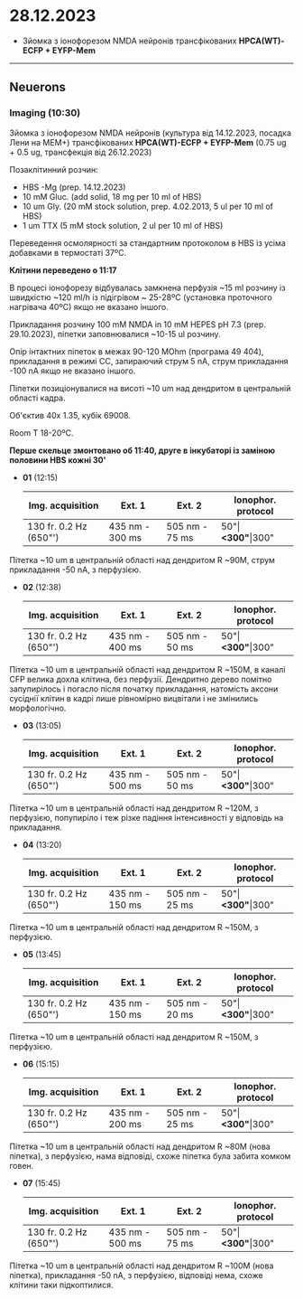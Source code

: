 28.12.2023
========
- Зйомка з іонофорезом NMDA нейронів трансфікованих  __HPCA(WT)-ECFP + EYFP-Mem__

---
## Neuerons
### Imaging (10:30)
Зйомка з іонофорезом NMDA нейронів (культура від 14.12.2023, посадка Лени на MEM+) трансфікованих  __HPCA(WT)-ECFP + EYFP-Mem__ (0.75 ug + 0.5 ug, трансфекція від 26.12.2023)

Позаклітинний розчин:
- HBS -Mg  (prep. 14.12.2023)
- 10 mM Gluc. (add solid, 18 mg per 10 ml of HBS)
- 10 um Gly. (20 mM stock solution, prep. 4.02.2013, 5 ul per 10 ml of HBS)
- 1 um TTX (5 mM stock solution, 2 ul per 10 ml of HBS)

Переведення осмолярності за стандартним протоколом в HBS із усіма добавками в термостаті 37ºC.

__Клітини переведено о 11:17__

В процесі іонофорезу відбувалась замкнена перфузія ~15 ml розчину із швидкістю ~120 ml/h із підігрівом ~ 25-28ºC (установка проточного нагрівача 40ºC) якщо не вказано іншого.

Прикладання розчину 100 mM NMDA in 10 mM HEPES pH 7.3 (prep. 29.10.2023), піпетки заповнювалися ~10-15 ul розчину.

Опір інтактних піпеток в межах 90-120 MOhm (програма 49 404), прикладання в режимі CC, запираючий струм 5 nA, струм прикладання -100 nA якщо не вказано іншого.

Піпетки позиціонувалися на висоті ~10 um над дендритом в центральній області кадра.

Об'єктив 40x 1.35,  кубік 69008.

Room T 18-20ºC.

__Перше скельце змонтовано об 11:40, друге в інкубаторі із заміною половини HBS кожні 30'__

- __01__ (12:15)
  
   | Img. acquisition                  | Ext. 1          | Ext. 2    | Ionophor. protocol   |
   | --------------------------------- | --------------- | -------------------- | -------------------- |
   | 130 fr. 0.2 Hz (650"') | 435 nm - 300 ms | 505 nm - 75 ms | 50"\|__<300"__\|300" |

Пітетка  ~10 um в центральній області над дендритом R ~90M, струм прикладання -50 nA, з перфузією.

- __02__ (12:38)
  
   | Img. acquisition                  | Ext. 1          | Ext. 2    | Ionophor. protocol   |
   | --------------------------------- | --------------- | -------------------- | -------------------- |
   | 130 fr. 0.2 Hz (650"') | 435 nm - 400 ms | 505 nm - 50 ms | 50"\|__<300"__\|300" |

Пітетка  ~10 um в центральній області над дендритом R ~150M, в каналі CFP велика дохла клітина, без перфузії. Дендритно дерево помітно запупирілось і погасло після початку прикладання, натомість аксони сусіднії клітин в кадрі лише рівномірно вицвітали і не змінились морфологічно.

- __03__ (13:05)
  
   | Img. acquisition                  | Ext. 1          | Ext. 2    | Ionophor. protocol   |
   | --------------------------------- | --------------- | -------------------- | -------------------- |
   | 130 fr. 0.2 Hz (650"') | 435 nm - 500 ms | 505 nm - 50 ms | 50"\|__<300"__\|300" |

Пітетка  ~10 um в центральній області над дендритом R ~120M, з перфузією, попупиріло і теж різке падіння інтенсивності у відповідь на прикладання.

- __04__ (13:20)

  | Img. acquisition       | Ext. 1          | Ext. 2         | Ionophor. protocol   |
  | ---------------------- | --------------- | -------------- | -------------------- |
  | 130 fr. 0.2 Hz (650"') | 435 nm - 150 ms | 505 nm - 25 ms | 50"\|__<300"__\|300" |

Пітетка  ~10 um в центральній області над дендритом R ~150M, з перфузією.

- __05__ (13:45)

  | Img. acquisition       | Ext. 1          | Ext. 2         | Ionophor. protocol   |
  | ---------------------- | --------------- | -------------- | -------------------- |
  | 130 fr. 0.2 Hz (650"') | 435 nm - 150 ms | 505 nm - 20 ms | 50"\|__<300"__\|300" |

Пітетка  ~10 um в центральній області над дендритом R ~150M, з перфузією.

- __06__ (15:15)

  | Img. acquisition       | Ext. 1          | Ext. 2         | Ionophor. protocol   |
  | ---------------------- | --------------- | -------------- | -------------------- |
  | 130 fr. 0.2 Hz (650"') | 435 nm - 200 ms | 505 nm - 25 ms | 50"\|__<300"__\|300" |

Пітетка  ~10 um в центральній області над дендритом R ~80M (нова піпетка), з перфузією, нама відповіді, схоже піпетка була забита комком говен.

- __07__ (15:45)

  | Img. acquisition       | Ext. 1          | Ext. 2         | Ionophor. protocol   |
  | ---------------------- | --------------- | -------------- | -------------------- |
  | 130 fr. 0.2 Hz (650"') | 435 nm - 500 ms | 505 nm - 75 ms | 50"\|__<300"__\|300" |

Пітетка  ~10 um в центральній області над дендритом R ~100M (нова піпетка), прикладання -50 nA, з перфузією, відповіді нема, схоже клітини таки підкоптилися.